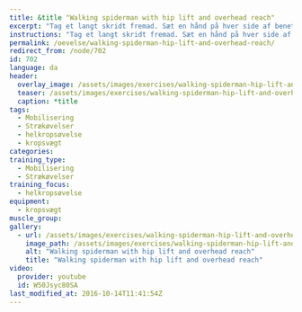```yaml
---
title: &title "Walking spiderman with hip lift and overhead reach"
excerpt: "Tag et langt skridt fremad. Sæt en hånd på hver side af benet. Løft hoften op med så strakte ben som muligt, mens du holder hænderne i jorden. Sæt knæet ned på jorden igen. Ræk efter loftet med den inderste arm, mens du kigger efter hånden. Rejs dig igen."
instructions: "Tag et langt skridt fremad. Sæt en hånd på hver side af benet. Løft hoften op med så strakte ben som muligt, mens du holder hænderne i jorden. Sæt knæet ned på jorden igen. Ræk efter loftet med den inderste arm, mens du kigger efter hånden. Rejs dig igen."
permalink: /oevelse/walking-spiderman-hip-lift-and-overhead-reach/
redirect_from: /node/702
id: 702
language: da
header:
  overlay_image: /assets/images/exercises/walking-spiderman-hip-lift-and-overhead-reach-0.jpg
  teaser: /assets/images/exercises/walking-spiderman-hip-lift-and-overhead-reach-0-320.jpg
  caption: *title
tags:
  - Mobilisering
  - Strækøvelser
  - helkropsøvelse
  - kropsvægt
categories:
training_type: 
  - Mobilisering
  - Strækøvelser
training_focus: 
  - helkropsøvelse
equipment:
  - kropsvægt
muscle_group:
gallery:
  - url: /assets/images/exercises/walking-spiderman-hip-lift-and-overhead-reach-0.jpg
    image_path: /assets/images/exercises/walking-spiderman-hip-lift-and-overhead-reach-0-320.jpg
    alt: "Walking spiderman with hip lift and overhead reach"
    title: "Walking spiderman with hip lift and overhead reach"
video:
  provider: youtube
  id: W50Jsyc80SA
last_modified_at: 2016-10-14T11:41:54Z
---
```




